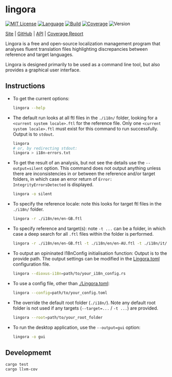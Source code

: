 # lingora

[![MIT License](https://img.shields.io/github/license/nigeleke/lingora?style=plastic)](https://github.com/nigeleke/lingora/blob/master/LICENSE)
[![Language](https://img.shields.io/badge/language-Rust-blue.svg?style=plastic)](https://www.rust-lang.org/)
[![Build](https://img.shields.io/github/actions/workflow/status/nigeleke/lingora/acceptance.yml?style=plastic)](https://github.com/nigeleke/lingora/actions/workflows/acceptance.yml)
[![Coverage](https://img.shields.io/codecov/c/github/nigeleke/lingora?style=plastic)](https://codecov.io/gh/nigeleke/lingora)
![Version](https://img.shields.io/github/v/tag/nigeleke/lingora?style=plastic)

  [Site](https://nigeleke.github.io/lingora) \| [GitHub](https://github.com/nigeleke/lingora) \| [API](https://nigeleke.github.io/lingora/api/lingora/index.html) \| [Coverage Report](https://nigeleke.github.io/lingora/coverage/index.html)

Lingora is a free and open-source localization management program that analyses
fluent translation files highlighting discrepancies between reference and target
languages.

Lingora is designed primarily to be used as a command line tool, but also provides
a graphical user interface.

## Instructions

* To get the current options:
  ```bash
  lingora --help
  ```

* The default run looks at all ftl files in the `./i18n/` folder, looking for a `<current system locale>.ftl` for the reference file.
  Only one `<current system locale>.ftl` must exist for this command to run successfully. Output is to `stdout`.
  ```bash
  lingora
  # or, by redirecting stdout:
  lingora > i18n-errors.txt
  ```

* To get the result of an analysis, but not see the details use the `--output=silent` option.  This command does not output anything
  unless there are inconsistencies in or between the reference and/or target folders, in which case an error return of
  `Error: IntegrityErrorsDetected` is displayed.
  ```bash
  lingora -o silent
  ```

* To specify the reference locale: note this looks for target ftl files in the `./i18n/` folder.
  ```bash
  lingora -r ./i18n/en/en-GB.ftl
  ```

* To specify reference and target(s): note `-t ...` can be a folder, in which case a deep search for all `.ftl` files within the folder is performed.
  ```bash
  lingora -r ./i18n/en/en-GB.ftl -t ./i18n/en/en-AU.ftl -t ./i18n/it/it.ftl
  ```

* To output an opininated I18nConfig initialisation function: Output is to the provide path.
  The output settings can be modified in the [Lingora.toml](src/config/default_lingora.toml) configuration file.
  ```bash
  lingora --dioxus-i18n=path/to/your_i18n_config.rs
  ```

* To use a config file, other than [./Lingora.toml](src/config/default_lingora.toml):
  ```bash
  lingora --config=path/to/your_config.toml
  ```

* The override the default root folder (`./i18n/`). Note any default root folder is
  not used if any targets (`--target=...` / `-t ...`) are provided.
  ```bash
  lingora --root=path/to/your_root_folder
  ```

* To run the desktop application, use the `--output=gui` option:
  ```bash
  lingora -o gui
  ```

## Developmemt

```bash
cargo test
cargo llvm-cov
```
